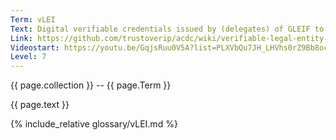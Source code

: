 ```yaml
---
Term: vLEI
Text: Digital verifiable credentials issued by (delegates) of GLEIF to prove that information about a legel entity is verifiably authentic
Link: https://github.com/trustoverip/acdc/wiki/verifiable-legal-entity-identifier-(vLEI)
Videostart: https://youtu.be/GqjsRuu0V5A?list=PLXVbQu7JH_LHVhs0rZ9Bb8ocyKlPljkaG&t=30m17s
Level: 7
---
```


{{ page.collection }} -- {{ page.Term }}

   {{ page.text }}

{% include_relative glossary/vLEI.md %}
